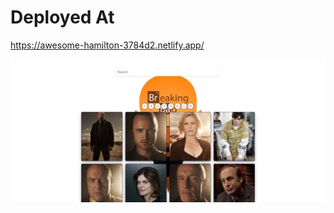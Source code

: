 # Deployed At
https://awesome-hamilton-3784d2.netlify.app/

![screenshot](https://github.com/mrakm/breakingbad/raw/main/sceenshot.png)

